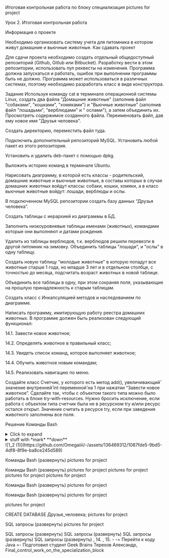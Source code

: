 Итоговая контрольная работа по блоку специализация
pictures for project

Урок 2. Итоговая контрольная работа

Информация о проекте

Необходимо организовать систему учета для питомника в котором живут домашние и вьючные животные.
Как сдавать проект

Для сдачи проекта необходимо создать отдельный общедоступный репозиторий (Github, Gitlub или Bitbucket). Разработку вести в этом репозитории, использовать пул реквесты на изменения. Программа должна запускаться и работать, ошибок при выполнении программы быть не должно. Программа может использоваться в различных системах, поэтому необходимо разработать класс в виде конструктора.

Задание
Используя команду cat в терминале операционной системы Linux, создать два файла "Домашние животные" (заполнив файл "собаками", "кошками", "хомяками") и "Вьючные животные" (заполнив файл "лошадьми", "верблюдами" и " ослами"), а затем объединить их. Просмотреть содержимое созданного файла. Переименовать файл, дав ему новое имя "Друзья человека".

Создать директорию, переместить файл туда.

Подключить дополнительный репозиторий MySQL. Установить любой пакет из этого репозитория.

Установить и удалить deb-пакет с помощью dpkg.

Выложить историю команд в терминале Ubuntu.

Нарисовать диаграмму, в которой есть классы - родительский, домашние животные и вьючные животные, в составы которых в случае домашних животных войдут классы: собаки, кошки, хомяки, а в класс вьючные животные войдут: лошади, верблюды и ослы.

В подключенном MySQL репозитории создать базу данных “Друзья человека”.

Создать таблицы с иерархией из диаграммы в БД.

Заполнить низкоуровневые таблицы именами (животных), командами которые они выполняют и датами рождения.

Удалить из таблицы верблюдов, т.к. верблюдов решили перевезти в другой питомник на зимовку. Объединить таблицы "лошади", и "ослы" в одну таблицу.

Создать новую таблицу "молодые животные" в которую попадут все животные старше 1 года, но младше 3 лет и в отдельном столбце, с точностью до месяца, подсчитать возраст животных в новой таблице.

Объединить все таблицы в одну, при этом сохраняя поля, указывающие на прошлую принадлежность к старым таблицам.

Создать класс с Инкапсуляцией методов и наследованием по диаграмме.

Написать программу, имитирующую работу реестра домашних животных. В программе должен быть реализован следующий функционал:

14.1. Завести новое животное;

14.2. Определять животное в правильный класс;

14.3. Увидеть список команд, которое выполняет животное;

14.4. Обучить животное новым командам;

14.5. Реализовать навигацию по меню.

Создайте класс Счетчик, у которого есть метод add(), увеличивающий̆ значение внутренней̆ int переменной̆ на 1 при нажатии “Завести новое животное”. Сделайте так, чтобы с объектом такого типа можно было работать в блоке try-with-resources. Нужно бросить исключение, если работа с объектом типа счетчик была не в ресурсном try и/или ресурс остался открыт. Значение считать в ресурсе try, если при заведения животного заполнены все поля.

Решение
Команды Bash
<details>
<summary>Click to expand</summary>

whatever

</details>
<details><summary>stuff with *mark* **down**</summary><p>

## _formatted_ **heading** with [a](link)
3
---3
{{standard 3-backtick code block omitted from here due to escaping issues}}
---3
3
Collapsible until here.
</p></details>
![1_2 (1)](https://github.com/Omegaiiii/-/assets/136469312/1087fde5-9bd5-4df8-8f9e-ba8ce245d589)


Команды Bash (развернуть)
pictures for project

Команды Bash (развернуть)
pictures for project pictures for project pictures for project pictures for project

Команды Bash (развернуть)
pictures for project

Команды Bash (развернуть)
pictures for project

pictures for project

CREATE DATABASE Друзья_человека;
pictures for project

SQL запросы (развернуть)
pictures for project

SQL запросы (развернуть)
SQL запросы (развернуть)
SQL запросы (развернуть)
SQL запросы (развернуть)
, 14. , 15. - -= Перейти к коду Java =-
Подготовил студент Geek Brains Терехов Александр, Final_control_work_on_the_specialization_block
